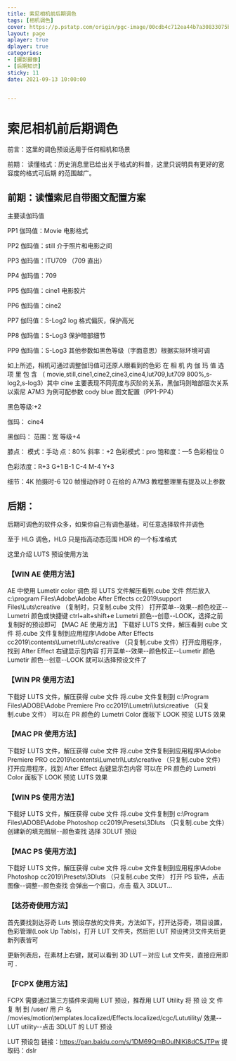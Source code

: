 ```yaml
---
title: 索尼相机前后期调色
tags: [相机调色]
cover: https://p.pstatp.com/origin/pgc-image/00cdb4c712ea44b7a30833075b0c637d
layout: page
aplayer: true
dplayer: true
categories:
- [摄影摄像]
- [后期知识]
sticky: 11
date: 2021-09-13 10:00:00


---
```


# 索尼相机前后期调色

前言：这里的调色预设适用于任何相机和场景

 前期： 读懂格式：历史消息里已给出关于格式的科普，这里只说明具有更好的宽容度的格式可后期 的范围越广。 

## 前期：读懂索尼自带图文配置方案 

主要读伽玛值 

PP1 伽玛值：Movie 电影格式 

PP2 伽玛值：still 介于照片和电影之间 

PP3 伽玛值：ITU709 （709 直出） 

PP4 伽玛值：709 

PP5 伽玛值：cine1 电影胶片 

PP6 伽玛值：cine2 

PP7 伽玛值：S-Log2 log 格式偏灰，保护高光 

PP8 伽玛值：S-Log3 保护暗部细节 

PP9 伽玛值：S-Log3 其他参数如黑色等级（字面意思）根据实际环境可调 

如上所述，相机可通过调整伽玛值可还原人眼看到的色彩 在 相 机 内 伽 玛 值 选 项 里 包 含 （ movie,still,cine1,cine2,cine3,cine4,lut709,lut709 800%,s-log2,s-log3）其中 cine 主要表现不同亮度与灰阶的关系，黑伽玛则暗部层次关系 以索尼 A7M3 为例可配参数 cody blue 图文配置（PP1-PP4） 

黑色等级:+2 

伽玛： cine4 

黑伽玛： 范围：宽 等级+4 

膝点： 模式：手动 点：80% 斜率：+2 色彩模式：pro 饱和度：—5 色彩相位 0 

色彩浓度：R+3 G+1 B-1 C-4 M-4 Y+3 

细节：4K 拍摄时-6 120 帧慢动作时 0 在给的 A7M3 教程整理里有提及以上参数 

## 后期：



后期可调色的软件众多，如果你自己有调色基础，可任意选择软件并调色 

至于 HLG 调色，HLG 只是指高动态范围 HDR 的一个标准格式

 这里介绍 LUTS 预设使用方法 

### 【WIN AE 使用方法】 

AE 中使用 Lumetir color 调色 将 LUTS 文件解压看到.cube 文件 然后放入 c:\program Files\Adobe\Adobe After Effects cc2019\support Files\Luts\creative （复制时，只复制.cube 文件） 打开菜单--效果--颜色校正--Lumetri 颜色或快捷键 ctrl+alt+shift+e Lumetri 颜色--创意--LOOK，选择之前复制好的预设即可 【MAC AE 使用方法】 下载好 LUTS 文件，解压看到 cube 文件 将.cube 文件复制到应用程序\Adobe After Effects cc2019\contents\Lumetrl\Luts\creative （只复制.cube 文件）打开应用程序，找到 After Effect 右键显示包内容 打开菜单--效果--颜色校正--Lumetir 颜色 Lumetir 颜色--创意--LOOK 就可以选择预设文件了 

### 【WIN PR 使用方法】

 下载好 LUTS 文件，解压获得 cube 文件 将.cube 文件复制到 c:\Program Files\ADOBE\Adobe Premiere Pro cc2019\Lumetri\luts\creative （只复制.cube 文件） 可以在 PR 颜色的 Lumetri Color 面板下 LOOK 预览 LUTS 效果 

### 【MAC PR 使用方法】 

下载好 LUTS 文件，解压获得 cube 文件 将.cube 文件复制到应用程序\Adobe Premiere PRO cc2019\contents\Lumetrl\Luts\creative （只复制.cube 文件）打开应用程序，找到 After Effect 右键显示包内容 可以在 PR 颜色的 Lumetri Color 面板下 LOOK 预览 LUTS 效果 

### 【WIN PS 使用方法】

 下载好 LUTS 文件，解压获得 cube 文件 将.cube 文件复制到 c:\Program Files\ADOBE\Adobe Photoshop cc2019\Presets\3Dluts （只复制.cube 文件） 创建新的填充图层--颜色查找 选择 3DLUT 预设 

### 【MAC PS 使用方法】 

下载好 LUTS 文件，解压获得 cube 文件 将.cube 文件复制到应用程序\Adobe Photoshop cc2019\Presets\3Dluts （只复制.cube 文件） 打开 PS 软件，点击图像--调整--颜色查找 会弹出一个窗口，点击 载入 3DLUT... 

### 【达芬奇使用方法】

 首先要找到达芬奇 Luts 预设存放的文件夹，方法如下，打开达芬奇，项目设置，色彩管理(Look Up Tabls)，打开 LUT 文件夹，然后把 LUT 预设拷贝文件夹后更新列表皆可

更新列表后，在素材上右键，就可以看到 3D LUT－对应 Lut 文件夹，直接应用即可 . 

### 【FCPX 使用方法】

 FCPX 需要通过第三方插件来调用 LUT 预设，推荐用 LUT Utility 将 预 设 文 件 复 制 到 /user/ 用 户 名 /movies/motion\templates.localized/Effects.localized/cgc/Lututility/ 效果--LUT utility--点击 3DLUT 的 LUT 预设

 LUT 预设包 链接：https://pan.baidu.com/s/1DM69QmBOuINlKi8dC5JTPw 提取码：dslr